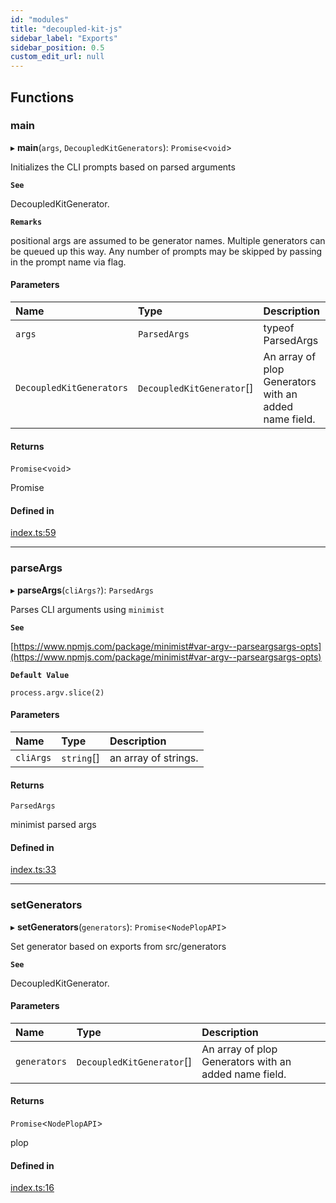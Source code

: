 ```yaml
---
id: "modules"
title: "decoupled-kit-js"
sidebar_label: "Exports"
sidebar_position: 0.5
custom_edit_url: null
---
```


## Functions

### main

▸ **main**(`args`, `DecoupledKitGenerators`): `Promise`<`void`\>

Initializes the CLI prompts based on parsed arguments

**`See`**

DecoupledKitGenerator.

**`Remarks`**

positional args are assumed to be generator names. Multiple generators can be queued up this way. Any number of prompts may be skipped by passing in the prompt name via flag.

#### Parameters

| Name | Type | Description |
| :------ | :------ | :------ |
| `args` | `ParsedArgs` | typeof ParsedArgs |
| `DecoupledKitGenerators` | `DecoupledKitGenerator`[] | An array of plop Generators with an added name field. |

#### Returns

`Promise`<`void`\>

Promise<void>

#### Defined in

[index.ts:59](https://github.com/CobyPear/decoupled-kit-js/blob/3f82da72/packages/create-pantheon-decoupled-kit/src/index.ts#L59)

___

### parseArgs

▸ **parseArgs**(`cliArgs?`): `ParsedArgs`

Parses CLI arguments using `minimist`

**`See`**

[https://www.npmjs.com/package/minimist#var-argv--parseargsargs-opts](https://www.npmjs.com/package/minimist#var-argv--parseargsargs-opts)

**`Default Value`**

`process.argv.slice(2)`

#### Parameters

| Name | Type | Description |
| :------ | :------ | :------ |
| `cliArgs` | `string`[] | an array of strings. |

#### Returns

`ParsedArgs`

minimist parsed args

#### Defined in

[index.ts:33](https://github.com/CobyPear/decoupled-kit-js/blob/3f82da72/packages/create-pantheon-decoupled-kit/src/index.ts#L33)

___

### setGenerators

▸ **setGenerators**(`generators`): `Promise`<`NodePlopAPI`\>

Set generator based on exports from src/generators

**`See`**

DecoupledKitGenerator.

#### Parameters

| Name | Type | Description |
| :------ | :------ | :------ |
| `generators` | `DecoupledKitGenerator`[] | An array of plop Generators with an added name field. |

#### Returns

`Promise`<`NodePlopAPI`\>

plop

#### Defined in

[index.ts:16](https://github.com/CobyPear/decoupled-kit-js/blob/3f82da72/packages/create-pantheon-decoupled-kit/src/index.ts#L16)
